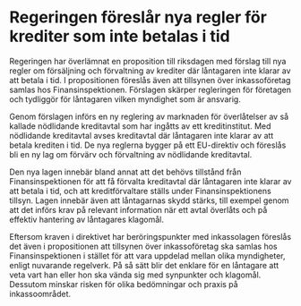 # Regeringen föreslår nya regler för krediter som inte betalas i tid

Regeringen har överlämnat en proposition till riksdagen med förslag till nya regler om försäljning och förvaltning av krediter där låntagaren inte klarar av att betala i tid. I propositionen föreslås även att tillsynen över inkassoföretag samlas hos Finansinspektionen. Förslagen skärper regleringen för företagen och tydliggör för låntagaren vilken myndighet som är ansvarig.

Genom förslagen införs en ny reglering av marknaden för överlåtelser av så kallade nödlidande kreditavtal som har ingåtts av ett kreditinstitut. Med nödlidande kreditavtal avses kreditavtal där låntagaren inte klarar av att betala krediten i tid. De nya reglerna bygger på ett EU-direktiv och föreslås bli en ny lag om förvärv och förvaltning av nödlidande kreditavtal.

Den nya lagen innebär bland annat att det behövs tillstånd från Finansinspektionen för att få förvalta kreditavtal där låntagaren inte klarar av att betala i tid, och att kreditförvaltare ställs under Finansinspektionens tillsyn. Lagen innebär även att låntagarnas skydd stärks, till exempel genom att det införs krav på relevant information när ett avtal överlåts och på effektiv hantering av låntagares klagomål.

Eftersom kraven i direktivet har beröringspunkter med inkassolagen föreslås det även i propositionen att tillsynen över inkassoföretag ska samlas hos Finansinspektionen i stället för att vara uppdelad mellan olika myndigheter, enligt nuvarande regelverk. På så sätt blir det enklare för en låntagare att veta vart han eller hon ska vända sig med synpunkter och klagomål. Dessutom minskar risken för olika bedömningar och praxis på inkassoområdet.
